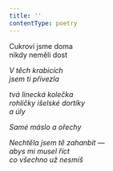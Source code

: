 ```yaml
---
title: ''
contentType: poetry
---
```


<section>

Cukroví jsme doma  
nikdy neměli dost

_V těch krabicích  
jsem ti přivezla_

</section>

<section>

_tvá linecká kolečka  
rohlíčky išelské dortíky  
a úly_

</section>

<section>

_Samé máslo a ořechy_

</section>

<section>

_Nechtěla jsem tě zahanbit —  
abys mi musel říct  
co všechno už nesmíš_

</section>
